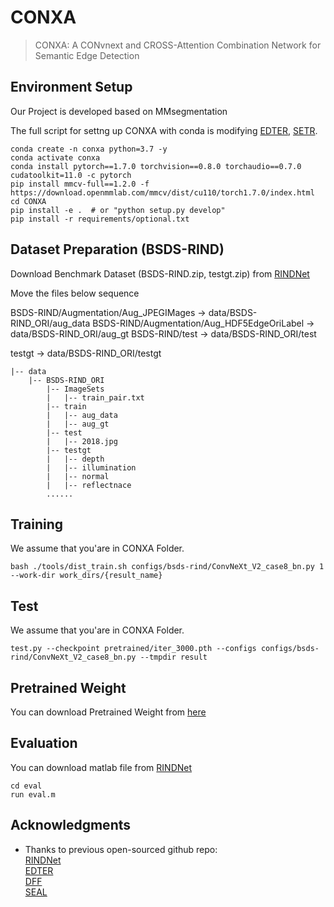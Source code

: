 # CONXA
> CONXA: A CONvnext and CROSS-Attention Combination Network for Semantic Edge Detection

## Environment Setup
Our Project is developed based on MMsegmentation

The full script for settng up CONXA with conda is modifying [EDTER](https://github.com/MengyangPu/EDTER), [SETR](https://github.com/fudan-zvg/SETR#linux).


```
conda create -n conxa python=3.7 -y
conda activate conxa
conda install pytorch==1.7.0 torchvision==0.8.0 torchaudio==0.7.0 cudatoolkit=11.0 -c pytorch
pip install mmcv-full==1.2.0 -f https://download.openmmlab.com/mmcv/dist/cu110/torch1.7.0/index.html
cd CONXA
pip install -e .  # or "python setup.py develop"
pip install -r requirements/optional.txt
```

## Dataset Preparation (BSDS-RIND)

Download Benchmark Dataset (BSDS-RIND.zip, testgt.zip) from [RINDNet](https://github.com/MengyangPu/RINDNet)

Move the files below sequence

BSDS-RIND/Augmentation/Aug_JPEGIMages -> data/BSDS-RIND_ORI/aug_data
BSDS-RIND/Augmentation/Aug_HDF5EdgeOriLabel -> data/BSDS-RIND_ORI/aug_gt
BSDS-RIND/test -> data/BSDS-RIND_ORI/test

testgt -> data/BSDS-RIND_ORI/testgt
```
|-- data
    |-- BSDS-RIND_ORI
        |-- ImageSets
        |   |-- train_pair.txt
        |-- train
        |   |-- aug_data
        |   |-- aug_gt
        |-- test
        |   |-- 2018.jpg
        |-- testgt
        |   |-- depth
        |   |-- illumination
        |   |-- normal
        |   |-- reflectnace
        ......
```

## Training 
We assume that you'are in CONXA Folder.
```
bash ./tools/dist_train.sh configs/bsds-rind/ConvNeXt_V2_case8_bn.py 1 --work-dir work_dirs/{result_name}
```

## Test 
We assume that you'are in CONXA Folder.
```
test.py --checkpoint pretrained/iter_3000.pth --configs configs/bsds-rind/ConvNeXt_V2_case8_bn.py --tmpdir result
```

## Pretrained Weight
You can download Pretrained Weight from [here](https://drive.google.com/drive/folders/1OR7zOD2zXK1Kbb35n4bx2OMX2TMIcx6S?usp=drive_link)

## Evaluation 
You can download matlab file from [RINDNet](https://github.com/MengyangPu/RINDNet/tree/main)
```
cd eval
run eval.m
```

## Acknowledgments
- Thanks to previous open-sourced github repo:<br/>
  [RINDNet](https://github.com/MengyangPu/RINDNet/tree/main)<br/>
  [EDTER](https://github.com/MengyangPu/EDTER)<br/>
  [DFF](https://github.com/Lavender105/DFF)<br/>
  [SEAL](https://github.com/Chrisding/seal)
